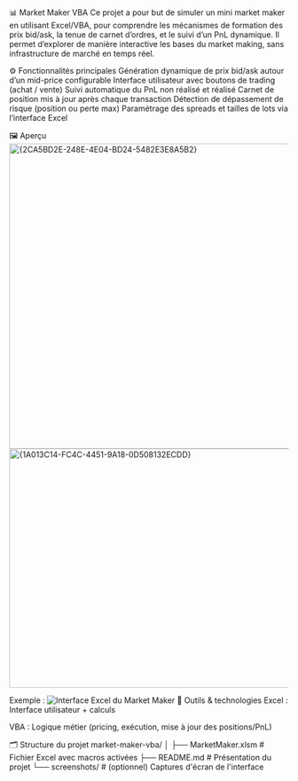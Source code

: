 📊 Market Maker VBA
Ce projet a pour but de simuler un mini market maker en utilisant Excel/VBA, pour comprendre les mécanismes de formation des prix bid/ask, la tenue de carnet d’ordres, et le suivi d’un PnL dynamique. 
Il permet d’explorer de manière interactive les bases du market making, sans infrastructure de marché en temps réel.

⚙️ Fonctionnalités principales
Génération dynamique de prix bid/ask autour d’un mid-price configurable
Interface utilisateur avec boutons de trading (achat / vente)
Suivi automatique du PnL non réalisé et réalisé
Carnet de position mis à jour après chaque transaction
Détection de dépassement de risque (position ou perte max)
Paramétrage des spreads et tailles de lots via l’interface Excel

🖼️ Aperçu
<img width="811" height="550" alt="{2CA5BD2E-248E-4E04-BD24-5482E3E8A5B2}" src="https://github.com/user-attachments/assets/c46637d3-b259-4019-9bcd-5775f805cabd" />
<img width="529" height="431" alt="{1A013C14-FC4C-4451-9A18-0D508132ECDD}" src="https://github.com/user-attachments/assets/d92800e7-39b5-4dc1-8036-b120f1ba9591" />

Exemple :
![Interface Excel du Market Maker](./screenshots/market_maker_excel_interface.png)
🧰 Outils & technologies
Excel : Interface utilisateur + calculs

VBA : Logique métier (pricing, exécution, mise à jour des positions/PnL)

🗂️ Structure du projet
market-maker-vba/
│
├── MarketMaker.xlsm         # Fichier Excel avec macros activées
├── README.md                # Présentation du projet
└── screenshots/             # (optionnel) Captures d'écran de l'interface
